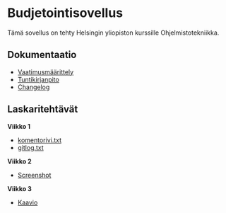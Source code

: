 # Budjetointisovellus

Tämä sovellus on tehty Helsingin yliopiston kurssille Ohjelmistotekniikka. 

## Dokumentaatio
- [Vaatimusmäärittely](https://github.com/adarautiainen/ot-harjoitustyo/blob/master/dokumentaatio/vaatimusmaarittely.md)
- [Tuntikirjanpito](https://github.com/adarautiainen/ot-harjoitustyo/blob/master/dokumentaatio/tuntikirjanpito.md)
- [Changelog](https://github.com/adarautiainen/ot-harjoitustyo/blob/master/budget-app/dokumentaatio/changelog.md)

## Laskaritehtävät
**Viikko 1**
- [komentorivi.txt](https://github.com/adarautiainen/ot-harjoitustyo/blob/master/laskarit/viikko1/komentorivi.txt)
- [gitlog.txt](https://github.com/adarautiainen/ot-harjoitustyo/blob/master/laskarit/viikko1/gitlog.txt)

**Viikko 2**
- [Screenshot](https://github.com/adarautiainen/ot-harjoitustyo/blob/master/laskarit/viikko2/Screenshot%202023-03-21%20at%202.59.31%20PM.png)

**Viikko 3**
- [Kaavio](https://github.com/adarautiainen/ot-harjoitustyo/tree/master/laskarit/viikko3)

